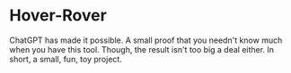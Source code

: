 # Hover-Rover
ChatGPT has made it possible. A small proof that you needn't know much when you have this tool. Though, the result isn't too big a deal either. In short, a small, fun, toy project. 
